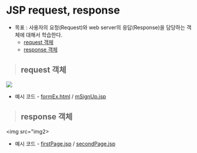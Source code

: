 # JSP request, response

+ 목표 : 사용자의 요청(Request)와 web server의 응답(Response)을 담당하는 객체에 대해서 학습한다.
    + [request 객체]()
    + [response 객체]()


> ## request 객체

<img src="img1">

+ 예시 코드 - [formEx.html](formEx.html) / [mSignUp.jsp](mSignUp.jsp)

> ## response 객체

<img src="img2>

+ 예시 코드 - [firstPage.jsp](first) / [secondPage.jsp](second)